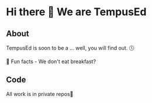 # Hi there 👋 We are TempusEd


## About
TempusEd is soon to be a ...
well, you will find out. 🕔

🍿 Fun facts - We don't eat breakfast?

## Code
All work is in private repos🔐


